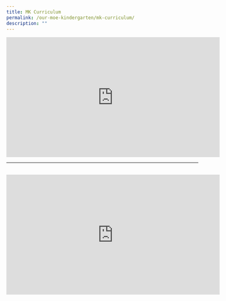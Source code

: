 ```yaml
---
title: MK Curriculum
permalink: /our-moe-kindergarten/mk-curriculum/
description: ""
---
```

<iframe width="560" height="315" src="https://www.youtube.com/embed/e1OsfXFSoyE" title="A Day in MOE Kindergarten @ Punggol Green" frameborder="0" allow="accelerometer; autoplay; clipboard-write; encrypted-media; gyroscope; picture-in-picture" allowfullscreen></iframe>

------- 

<br>

<iframe width="560" height="315" src="https://www.youtube.com/embed/evcbAkcEl20" title="Why we love MOE Kindergarten @ Punggol Green" frameborder="0" allow="accelerometer; autoplay; clipboard-write; encrypted-media; gyroscope; picture-in-picture" allowfullscreen></iframe>